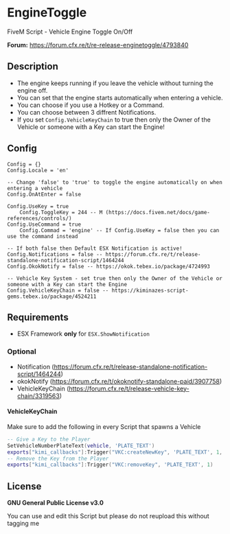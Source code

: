 # EngineToggle
FiveM Script - Vehicle Engine Toggle On/Off

**Forum:** https://forum.cfx.re/t/re-release-enginetoggle/4793840

## Description
* The engine keeps running if you leave the vehicle without turning the engine off.
* You can set that the engine starts automatically when entering a vehicle.
* You can choose if you use a Hotkey or a Command.
* You can choose between 3 diffrent Notifications.
* If you set `Config.VehicleKeyChain` to true then only the Owner of the Vehicle or someone with a Key can start the Engine!

## Config
```
Config = {}
Config.Locale = 'en'

-- Change 'false' to 'true' to toggle the engine automatically on when entering a vehicle
Config.OnAtEnter = false

Config.UseKey = true
    Config.ToggleKey = 244 -- M (https://docs.fivem.net/docs/game-references/controls/)
Config.UseCommand = true
    Config.Commad = 'engine' -- If Config.UseKey = false then you can use the command instead

-- If both false then Default ESX Notification is active!
Config.Notifications = false -- https://forum.cfx.re/t/release-standalone-notification-script/1464244
Config.OkokNotify = false -- https://okok.tebex.io/package/4724993

-- Vehicle Key System - set true then only the Owner of the Vehicle or someone with a Key can start the Engine
Config.VehicleKeyChain = false -- https://kiminazes-script-gems.tebex.io/package/4524211
```

## Requirements
* ESX Framework **only** for `ESX.ShowNotification`
### Optional
* Notification (https://forum.cfx.re/t/release-standalone-notification-script/1464244)
* okokNotify (https://forum.cfx.re/t/okoknotify-standalone-paid/3907758)
* VehicleKeyChain (https://forum.cfx.re/t/release-vehicle-key-chain/3319563)
#### VehicleKeyChain
Make sure to add the following in every Script that spawns a Vehicle
```lua
-- Give a Key to the Player
SetVehicleNumberPlateText(vehicle, 'PLATE_TEXT')
exports["kimi_callbacks"]:Trigger("VKC:createNewKey", 'PLATE_TEXT', 1, true)
-- Remove the Key from the Player
exports["kimi_callbacks"]:Trigger("VKC:removeKey", 'PLATE_TEXT', 1)
```

## License
**GNU General Public License v3.0**

You can use and edit this Script but please do not reupload this without tagging me
